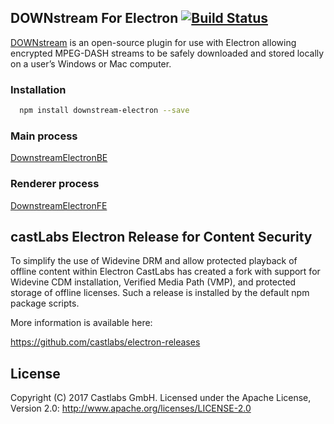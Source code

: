 ## DOWNstream For Electron [![Build Status](https://travis-ci.org/castlabs/downstream_electron.svg?branch=master)](https://travis-ci.org/castlabs/downstream_electron)
 
[DOWNstream](https://github.com/castlabs/downstream_electron) is an open-source plugin for use with Electron allowing encrypted MPEG-DASH streams to be safely downloaded and stored locally on a user’s Windows or Mac computer.

### Installation
```bash
  npm install downstream-electron --save
```

### Main process
  [DownstreamElectronBE](DownstreamElectronBE.html) 

### Renderer process
  [DownstreamElectronFE](DownstreamElectronFE.html) 


## castLabs Electron Release for Content Security

To simplify the use of Widevine DRM and allow protected playback of offline content within Electron CastLabs has created a fork with support for Widevine CDM installation, Verified Media Path (VMP), and protected storage of offline licenses. 
Such a release is installed by the default npm package scripts.

More information is available here:

https://github.com/castlabs/electron-releases


## License
Copyright (C) 2017 Castlabs GmbH.
Licensed under the Apache License, Version 2.0: http://www.apache.org/licenses/LICENSE-2.0
